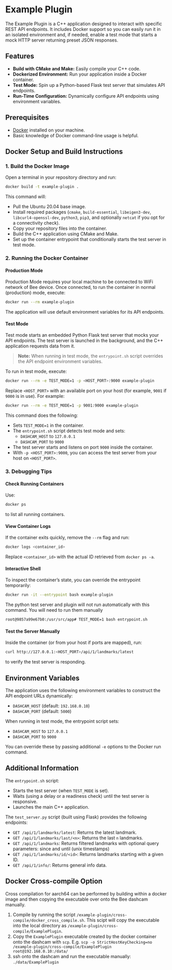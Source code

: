 # Example Plugin

The Example Plugin is a C++ application designed to interact with specific REST API endpoints. It includes Docker support so you can easily run it in an isolated environment and, if needed, enable a test mode that starts a mock HTTP server returning preset JSON responses.

## Features

- **Build with CMake and Make:** Easily compile your C++ code.
- **Dockerized Environment:** Run your application inside a Docker container.
- **Test Mode:** Spin up a Python-based Flask test server that simulates API endpoints.
- **Run-Time Configuration:** Dynamically configure API endpoints using environment variables.

## Prerequisites

- [Docker](https://docs.docker.com/get-docker/) installed on your machine.
- Basic knowledge of Docker command-line usage is helpful.

## Docker Setup and Build Instructions

### 1. Build the Docker Image

Open a terminal in your repository directory and run:

```bash
docker build -t example-plugin .
```

This command will:

- Pull the Ubuntu 20.04 base image.
- Install required packages (`cmake`, `build-essential`, `libeigen3-dev`, `libcurl4-openssl-dev`, `python3`, `pip3`, and optionally `netcat` if you opt for a connectivity check).
- Copy your repository files into the container.
- Build the C++ application using CMake and Make.
- Set up the container entrypoint that conditionally starts the test server in test mode.

### 2. Running the Docker Container

#### Production Mode

Production Mode requires your local machine to be connected to WiFi network of Bee device.
Once connected,
to run the container in normal (production) mode, execute:

```bash
docker run --rm example-plugin
```

The application will use default environment variables for its API endpoints.

#### Test Mode

Test mode starts an embedded Python Flask test server that mocks your API endpoints. The test server is launched in the background, and the C++ application requests data from it.

> **Note:** When running in test mode, the `entrypoint.sh` script overrides the API endpoint environment variables.

To run in test mode, execute:

```bash
docker run --rm -e TEST_MODE=1 -p <HOST_PORT>:9000 example-plugin
```

Replace `<HOST_PORT>` with an available port on your host (for example, `9001` if `9000` is in use). For example:

```bash
docker run --rm -e TEST_MODE=1 -p 9001:9000 example-plugin
```

This command does the following:

- Sets `TEST_MODE=1` in the container.
- The `entrypoint.sh` script detects test mode and sets:
  - `DASHCAM_HOST` to `127.0.0.1`
  - `DASHCAM_PORT` to `9000`
- The test server starts and listens on port `9000` inside the container.
- With `-p <HOST_PORT>:9000`, you can access the test server from your host on `<HOST_PORT>`.

### 3. Debugging Tips

#### Check Running Containers

Use:

```bash
docker ps
```

to list all running containers.

#### View Container Logs

If the container exits quickly, remove the `--rm` flag and run:

```bash
docker logs <container_id>
```

Replace `<container_id>` with the actual ID retrieved from `docker ps -a`.

#### Interactive Shell

To inspect the container’s state, you can override the entrypoint temporarily:

```bash
docker run -it --entrypoint bash example-plugin
```

The python test server and plugin will not run automatically with this command. You will need to run them manually

```bash
root@9857a99e67b0:/usr/src/app# TEST_MODE=1 bash entrypoint.sh
```

#### Test the Server Manually

Inside the container (or from your host if ports are mapped), run:

```bash
curl http://127.0.0.1:<HOST_PORT>/api/1/landmarks/latest
```

to verify the test server is responding.

## Environment Variables

The application uses the following environment variables to construct the API endpoint URLs dynamically:

- `DASHCAM_HOST` (default: `192.168.0.10`)
- `DASHCAM_PORT` (default: `5000`)

When running in test mode, the entrypoint script sets:

- `DASHCAM_HOST` to `127.0.0.1`
- `DASHCAM_PORT` to `9000`

You can override these by passing additional `-e` options to the Docker run command.

## Additional Information

The `entrypoint.sh` script:

- Starts the test server (when `TEST_MODE` is set).
- Waits (using a delay or a readiness check) until the test server is responsive.
- Launches the main C++ application.

The `test_server.py` script (built using Flask) provides the following endpoints:

- `GET /api/1/landmarks/latest`: Returns the latest landmark.
- `GET /api/1/landmarks/last/<n>`: Returns the last `n` landmarks.
- `GET /api/1/landmarks`: Returns filtered landmarks with optional query parameters: since and until (unix timestamps)
- `GET /api/1/landmarks/id/<id>`: Returns landmarks starting with a given ID.
- `GET /api/1/info/`: Returns general info data.

## Docker Cross-compile Option

Cross compilation for aarch64 can be performed by building within a docker image and then copying the executable over onto the Bee dashcam manually.

1. Compile by running the script `/example-plugin/cross-compile/docker_cross_compile.sh`. This scipt will copy the executable into the local directory as `/example-plugin/cross-compile/ExamplePlugin`.
2. Copy the `ExamplePlugin` executable created by the docker container onto the dashcam with `scp`. E.g. `scp -o StrictHostKeyChecking=no /example-plugin/cross-compile/ExamplePlugin root@192.168.0.10:/data/`
3. ssh onto the dashcam and run the executable manually: `./data/ExamplePlugin`
